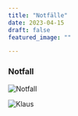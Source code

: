```yaml
---
title: "Notfälle"
date: 2023-04-15
draft: false
featured_image: ""

---
```


### Notfall

![Notfall](/Notfall.jpg "Notfall")

![Klaus](/klaus_passbild.JPG "Klaus")  